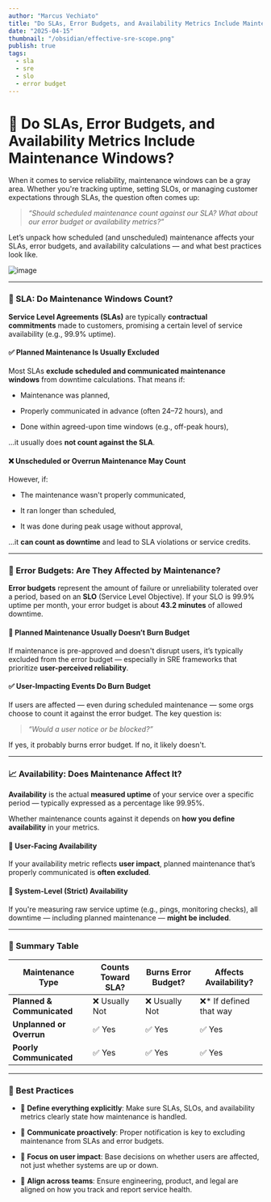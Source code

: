 ```yaml
---
author: "Marcus Vechiato"
title: "Do SLAs, Error Budgets, and Availability Metrics Include Maintenance Windows?"
date: "2025-04-15"
thumbnail: "/obsidian/effective-sre-scope.png"
publish: true
tags: 
  - sla
  - sre
  - slo
  - error budget
--- 
```



# 🔧 Do SLAs, Error Budgets, and Availability Metrics Include Maintenance Windows?

When it comes to service reliability, maintenance windows can be a gray area. Whether you're tracking uptime, setting SLOs, or managing customer expectations through SLAs, the question often comes up:

> _“Should scheduled maintenance count against our SLA? What about our error budget or availability metrics?”_

Let’s unpack how scheduled (and unscheduled) maintenance affects your SLAs, error budgets, and availability calculations — and what best practices look like.

![image](/obsidian/effective-sre-scope.png)

---

### 📜 SLA: Do Maintenance Windows Count?

**Service Level Agreements (SLAs)** are typically **contractual commitments** made to customers, promising a certain level of service availability (e.g., 99.9% uptime).

#### ✅ **Planned Maintenance Is Usually Excluded**

Most SLAs **exclude scheduled and communicated maintenance windows** from downtime calculations. That means if:

- Maintenance was planned,
    
- Properly communicated in advance (often 24–72 hours), and
    
- Done within agreed-upon time windows (e.g., off-peak hours),
    

…it usually does **not count against the SLA**.

#### ❌ Unscheduled or Overrun Maintenance May Count

However, if:

- The maintenance wasn't properly communicated,
    
- It ran longer than scheduled,
    
- It was done during peak usage without approval,
    

…it **can count as downtime** and lead to SLA violations or service credits.

---

### 🎯 Error Budgets: Are They Affected by Maintenance?

**Error budgets** represent the amount of failure or unreliability tolerated over a period, based on an **SLO** (Service Level Objective). If your SLO is 99.9% uptime per month, your error budget is about **43.2 minutes** of allowed downtime.

#### 🚫 **Planned Maintenance Usually Doesn’t Burn Budget**

If maintenance is pre-approved and doesn't disrupt users, it’s typically excluded from the error budget — especially in SRE frameworks that prioritize **user-perceived reliability**.

#### ✅ **User-Impacting Events Do Burn Budget**

If users are affected — even during scheduled maintenance — some orgs choose to count it against the error budget. The key question is:

> _“Would a user notice or be blocked?”_

If yes, it probably burns error budget. If no, it likely doesn't.

---

### 📈 Availability: Does Maintenance Affect It?

**Availability** is the actual **measured uptime** of your service over a specific period — typically expressed as a percentage like 99.95%.

Whether maintenance counts against it depends on **how you define availability** in your metrics.

#### 🔸 **User-Facing Availability**

If your availability metric reflects **user impact**, planned maintenance that’s properly communicated is **often excluded**.

#### 🔹 **System-Level (Strict) Availability**

If you're measuring raw service uptime (e.g., pings, monitoring checks), all downtime — including planned maintenance — **might be included**.

---

### 📌 Summary Table

|Maintenance Type|Counts Toward SLA?|Burns Error Budget?|Affects Availability?|
|---|---|---|---|
|**Planned & Communicated**|❌ Usually Not|❌ Usually Not|❌* If defined that way|
|**Unplanned or Overrun**|✅ Yes|✅ Yes|✅ Yes|
|**Poorly Communicated**|✅ Yes|✅ Yes|✅ Yes|

---

### 🧠 Best Practices

- 📑 **Define everything explicitly**: Make sure SLAs, SLOs, and availability metrics clearly state how maintenance is handled.
    
- 📣 **Communicate proactively**: Proper notification is key to excluding maintenance from SLAs and error budgets.
    
- 🎯 **Focus on user impact**: Base decisions on whether users are affected, not just whether systems are up or down.
    
- 🤝 **Align across teams**: Ensure engineering, product, and legal are aligned on how you track and report service health.
    


